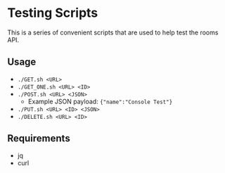 # Testing Scripts

This is a series of convenient scripts that are used to help test the rooms API.

## Usage

- `./GET.sh <URL>`
- `./GET_ONE.sh <URL> <ID>`
- `./POST.sh <URL> <JSON>`
    - Example JSON payload: `{"name":"Console Test"}`
- `./PUT.sh <URL> <ID> <JSON>`
- `./DELETE.sh <URL> <ID>`

## Requirements

- jq
- curl